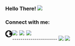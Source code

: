 ### Hello There! <img src="https://raw.githubusercontent.com/MartinHeinz/MartinHeinz/master/wave.gif" width="30px">
### Connect with me:

[<img align="left" width="22px" src="https://raw.githubusercontent.com/iconic/open-iconic/master/svg/globe.svg" />][website]
[<img align="left" width="22px" src="https://cdn.jsdelivr.net/npm/simple-icons@v3/icons/youtube.svg" />][youtube]
[<img align="left" width="22px" src="https://cdn.jsdelivr.net/npm/simple-icons@v3/icons/linkedin.svg" />][linkedin]
[<img align="left" width="22px" src="https://cdn.jsdelivr.net/npm/simple-icons@v3/icons/instagram.svg" />][instagram]

[website]: https://amritesh-dasari.github.io/
[youtube]: https://www.youtube.com/channel/UCduQmumax7ExDB0xRu-rkCA
[instagram]: https://www.instagram.com/lifes_alpha_tester/
[linkedin]: https://www.linkedin.com/in/amritesh-dasari/

</br>
----------------------
<img src="https://github-readme-stats.vercel.app/api/top-langs/?username=amritesh-dasari&count_private=true&show_icons=true&theme=radical>" />
<img src="https://github-readme-stats.vercel.app/api?username=amritesh-dasari&count_private=true&show_icons=true&theme=radical>" />
</br>
